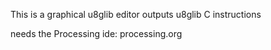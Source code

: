 This is a graphical u8glib editor
outputs u8glib C instructions

needs the Processing ide: processing.org